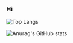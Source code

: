 ### Hi

![Top Langs](https://github-readme-stats.vercel.app/api/top-langs/?username=reebix&layout=compact&theme=dark)

![Anurag's GitHub stats](https://github-readme-stats.vercel.app/api?username=reebix&show_icons=true&theme=dark)
